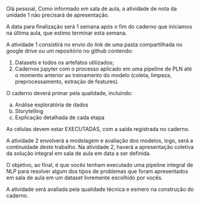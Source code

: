 Olá pessoal,
Como informado em sala de aula, a atividade de nota da unidade 1 não precisará de apresentação.

A data para finalização será 1 semana após o fim do caderno que iniciamos na última aula, que estimo terminar esta semana.

A atividade 1 consistirá no envio do link de uma pasta compartilhada no google drive ou um repositório no github contendo:

1. Datasets e todos os artefatos utilizados;
2. Cadernos jupyter com o processo aplicado em uma pipeline de PLN até o momento anterior ao treinamento do modelo (coleta, limpeza, preprocessamento, extração de features).

O caderno deverá primar pela qualidade, incluindo:

<ol type='a'>
    <li>Análise exploratória de dados</li>
    <li>Storytelling</li>
    <li>Explicação detalhada de cada etapa</li>
</ol>


As células devem estar EXECUTADAS, com a saída registrada no caderno.

A atividade 2 envolverá a modelagem e avaliação dos modelos, logo, será a continuidade deste trabalho. Na atividade 2, haverá a apresentação coletiva da solução integral em sala de aula em data a ser definida.

O objetivo, ao final, é que vocês tenham executado uma pipeline integral de NLP para resolver algum dos tipos de problemas que foram apresentados em sala de aula em um dataset livremente escolhido por vocês.

A atividade será avaliada pela qualidade técnica e esmero na construção do caderno.